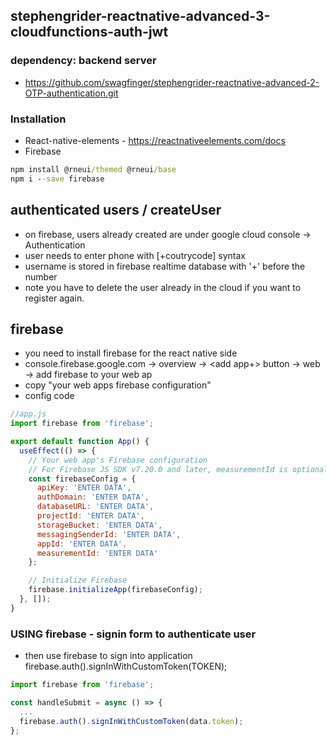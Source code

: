 ## stephengrider-reactnative-advanced-3-cloudfunctions-auth-jwt

### dependency: backend server

- https://github.com/swagfinger/stephengrider-reactnative-advanced-2-OTP-authentication.git

### Installation

- React-native-elements - https://reactnativeelements.com/docs
- Firebase

```cmd
npm install @rneui/themed @rneui/base
npm i --save firebase
```

## authenticated users / createUser

- on firebase, users already created are under google cloud console -> Authentication
- user needs to enter phone with [+coutrycode] syntax
- username is stored in firebase realtime database with '+' before the number
- note you have to delete the user already in the cloud if you want to register again.

## firebase

- you need to install firebase for the react native side
- console.firebase.google.com -> overview -> <add app+> button -> web -> add firebase to your web ap
- copy "your web apps firebase configuration"
- config code

```js
//app.js
import firebase from 'firebase';

export default function App() {
  useEffect(() => {
    // Your web app's Firebase configuration
    // For Firebase JS SDK v7.20.0 and later, measurementId is optional
    const firebaseConfig = {
      apiKey: 'ENTER DATA',
      authDomain: 'ENTER DATA',
      databaseURL: 'ENTER DATA',
      projectId: 'ENTER DATA',
      storageBucket: 'ENTER DATA',
      messagingSenderId: 'ENTER DATA',
      appId: 'ENTER DATA',
      measurementId: 'ENTER DATA'
    };

    // Initialize Firebase
    firebase.initializeApp(firebaseConfig);
  }, []);
}
```

### USING firebase - signin form to authenticate user

- then use firebase to sign into application firebase.auth().signInWithCustomToken(TOKEN);

```js
import firebase from 'firebase';

const handleSubmit = async () => {
  ...
  firebase.auth().signInWithCustomToken(data.token);
};
```

